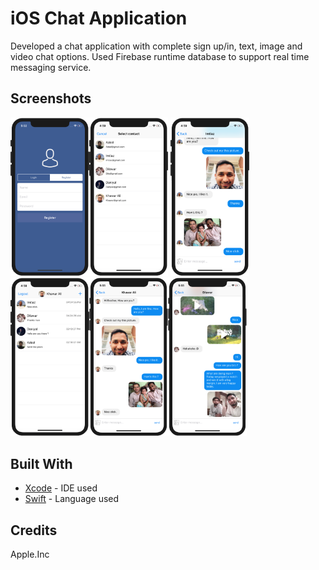 # iOS Chat Application
Developed a chat application with complete sign up/in, text, image and video chat options. Used Firebase runtime database to support real time messaging service. 

## Screenshots
<img src="https://github.com/SyedKhawarAli/iOS-Chat-Application/blob/master/Chat_App_Screenshots/1.png?raw=true" width="25%" height="25%" title="Sign up/in"><img src="https://github.com/SyedKhawarAli/iOS-Chat-Application/blob/master/Chat_App_Screenshots/2.png?raw=true" width="25%" height="25%" title="Select contact for chat">
<img src="https://github.com/SyedKhawarAli/iOS-Chat-Application/blob/master/Chat_App_Screenshots/4.png?raw=true" width="25%" height="25%" title="Sent text and image messages"><img src="https://github.com/SyedKhawarAli/iOS-Chat-Application/blob/master/Chat_App_Screenshots/3.png?raw=true" width="25%" height="25%" title="Already contacted people"><img src="https://github.com/SyedKhawarAli/iOS-Chat-Application/blob/master/Chat_App_Screenshots/5.png?raw=true" width="25%" height="25%" title="Recived text and image messages"><img src="https://github.com/SyedKhawarAli/iOS-Chat-Application/blob/master/Chat_App_Screenshots/6.png?raw=true" width="25%" height="25%" title="Video chat">

## Built With

* [Xcode](https://developer.apple.com/xcode/) - IDE used 
* [Swift](https://swift.org/) - Language used

## Credits
Apple.Inc 
